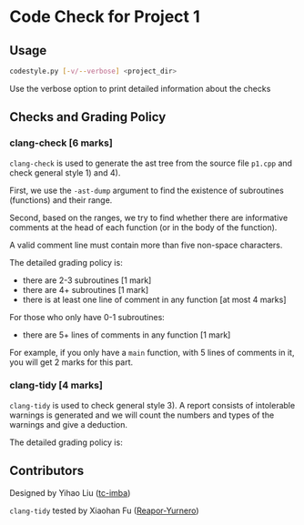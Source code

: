 # Code Check for Project 1

## Usage

```bash
codestyle.py [-v/--verbose] <project_dir>
```

Use the verbose option to print detailed information about the checks

## Checks and Grading Policy

### clang-check [6 marks]

`clang-check` is used to generate the ast tree from the source file `p1.cpp` and 
check general style 1) and 4).

First, we use the `-ast-dump` argument to find the existence of subroutines (functions)
and their range.

Second, based on the ranges, we try to find whether there are informative comments 
at the head of each function (or in the body of the function).

A valid comment line must contain more than five non-space characters.

The detailed grading policy is:
+ there are 2-3 subroutines [1 mark]
+ there are 4+ subroutines [1 mark]
+ there is at least one line of comment in any function [at most 4 marks]

For those who only have 0-1 subroutines:
+ there are 5+ lines of comments in any function [1 mark]

For example, if you only have a `main` function, with 5 lines of comments in it, 
you will get 2 marks for this part.


### clang-tidy [4 marks]

`clang-tidy` is used to check general style 3). A report consists of intolerable warnings 
is generated and we will count the numbers and types of the warnings and give a deduction.

The detailed grading policy is:




## Contributors

Designed by Yihao Liu ([tc-imba](https://github.com/tc-imba))

`clang-tidy` tested by Xiaohan Fu ([Reapor-Yurnero](https://github.com/Reapor-Yurnero))
